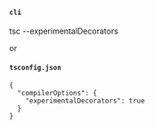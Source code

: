 #### `cli`
tsc --experimentalDecorators

or

#### `tsconfig.json`
```
{
  "compilerOptions": {
    "experimentalDecorators": true
  }
}
```